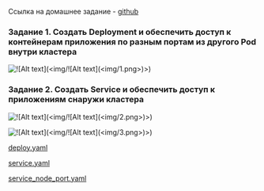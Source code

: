 Ссылка на домашнее задание - [github](https://github.com/netology-code/kuber-homeworks/blob/main/1.4/1.4.md)

### Задание 1. Создать Deployment и обеспечить доступ к контейнерам приложения по разным портам из другого Pod внутри кластера


![!\[Alt text\](<img/!\[Alt text\](<img/1.png>)>)](<img/1.png>)

### Задание 2. Создать Service и обеспечить доступ к приложениям снаружи кластера
![!\[Alt text\](<img/!\[Alt text\](<img/2.png>)>)](<img/2.png>)

![!\[Alt text\](<img/!\[Alt text\](<img/3.png>)>)](<img/3.png>)


[deploy.yaml](deploy.yaml) 

[service.yaml](service.yaml) 

[service_node_port.yaml](service_node_port.yaml) 




<!-- 

![!\[Alt text\](<img/!\[Alt text\](<img/4.png>)>)](<img/4.png>)
 -->

